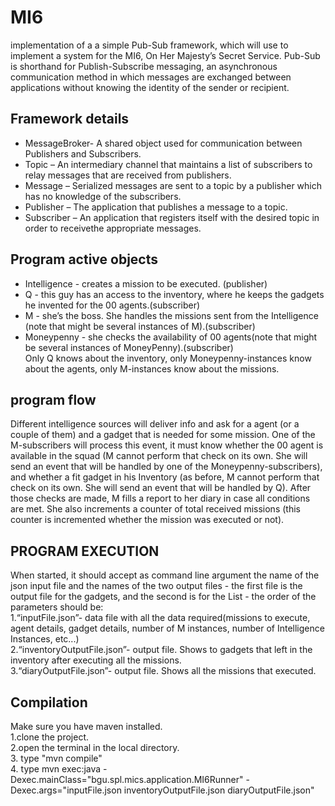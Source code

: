 # MI6
implementation of a a simple Pub-Sub framework, which will use to implement a system for the MI6, On Her Majesty’s Secret Service. Pub-Sub is shorthand for Publish-Subscribe messaging, an asynchronous communication method in which messages are exchanged between applications without knowing the identity of the sender or recipient.
## Framework details
- MessageBroker- A shared object used for communication between Publishers and Subscribers.</br>
- Topic – An intermediary channel that maintains a list of subscribers to relay messages that are received from publishers.</br>
- Message – Serialized messages are sent to a topic by a publisher which has no knowledge of the subscribers.</br>
- Publisher – The application that publishes a message to a topic.</br>
- Subscriber – An application that registers itself with the desired topic in order to receivethe appropriate messages.</br>
## Program active objects
- Intelligence - creates a mission to be executed. (publisher)</br>
- Q - this guy has an access to the inventory, where he keeps the gadgets he invented for the 00 agents.(subscriber)</br>
- M - she’s the boss. She handles the missions sent from the Intelligence (note that might be several instances of M).(subscriber)</br>
- Moneypenny - she checks the availability of 00 agents(note that might be several instances of MoneyPenny).(subscriber)</br>
Only Q knows about the inventory, only Moneypenny-instances know about the agents, only M-instances know about the missions.
## program flow
Different intelligence sources will deliver info and ask for a agent (or a couple of them) and a gadget that is needed for some mission. One of the M-subscribers will process this event, it must know whether the 00 agent is available in the squad (M cannot perform that check on its own. She will send an event that will be handled by one of the Moneypenny-subscribers), and whether a fit gadget in his Inventory (as before, M cannot perform that check on its own. She will send an event that will be handled by Q). After those checks are made, M fills a report to her diary in case all conditions are met. She also increments a counter of total received missions (this counter is incremented whether the mission was executed or not).
##  PROGRAM EXECUTION
When started, it should accept as command line argument the name of the json input file and the names of the two output files - the first file is the output file for the gadgets, and the second is for the List<Report> - the order of the parameters should be:<br/>
  1.“inputFile.json”- data file with all the data required(missions to execute, agent details, gadget details, number of M          instances, number of Intelligence Instances, etc...)<br/>
  2.“inventoryOutputFile.json”- output file. Shows to gadgets that left in the inventory after executing all the missions.<br/>
  3.“diaryOutputFile.json”- output file. Shows all the missions that executed.
  
## Compilation
Make sure you have maven installed.<br/>
1.clone the project.<br/>
2.open the terminal in the local directory.<br/>
3. type "mvn compile"<br/>
4. type mvn exec:java -Dexec.mainClass="bgu.spl.mics.application.MI6Runner" -Dexec.args="inputFile.json inventoryOutputFile.json diaryOutputFile.json"
  
